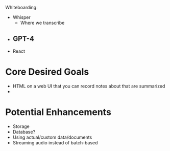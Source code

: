Whiteboarding:

- Whisper
	- Where we transcribe
- GPT-4
	- 
- React

# Core Desired Goals

- HTML on a web UI that you can record notes about that are summarized
- 
# Potential Enhancements

- Storage
- Database?
- Using actual/custom data/documents
- Streaming audio instead of batch-based
